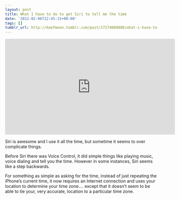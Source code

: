 ```yaml
---
layout: post
title: What I have to do to get Siri to tell me the time
date: '2012-02-06T22:45:15+00:00'
tags: []
tumblr_url: http://keefmoon.tumblr.com/post/17174089880/what-i-have-to-do-to-get-siri-to-tell-me-the
---
```


<iframe width="560" height="315" src="https://www.youtube.com/embed/-1v6BnkT4X0" frameborder="0" allowfullscreen></iframe>

Siri is awesome and I use it all the time, but sometime it seems to over complicate things. 

Before Siri there was Voice Control, it did simple things like playing music, voice dialing and tell you the time. However in some instances, Siri seems like a step backwards. 

For something as simple as asking for the time, instead of just repeating the iPhone’s current time, it now requires an Internet connection and uses your location to determine your time zone…. except that it doesn’t seem to be able to tie your, very accurate, location to a particular time zone.
